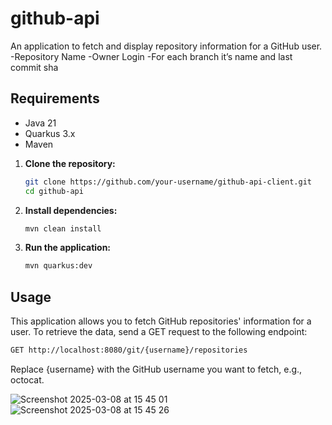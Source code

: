 # github-api

An application to fetch and display repository information for a GitHub user.
-Repository Name
-Owner Login
-For each branch it’s name and last commit sha


## Requirements

- Java 21
- Quarkus 3.x
- Maven

1. **Clone the repository:**

    ```bash
    git clone https://github.com/your-username/github-api-client.git
    cd github-api
    ```

2. **Install dependencies:**

    ```bash
    mvn clean install
    ```

3. **Run the application:**

    ```bash
    mvn quarkus:dev
    ```

## Usage

This application allows you to fetch GitHub repositories' information for a user. To retrieve the data, send a GET request to the following endpoint:

```bash
GET http://localhost:8080/git/{username}/repositories
```

Replace {username} with the GitHub username you want to fetch, e.g., octocat.

![Screenshot 2025-03-08 at 15 45 01](https://github.com/user-attachments/assets/203e7723-e754-4912-b4db-e1ac4a0622bf)
![Screenshot 2025-03-08 at 15 45 26](https://github.com/user-attachments/assets/df0006e8-2526-4aaf-a5dd-8cf62fbb91d2)


